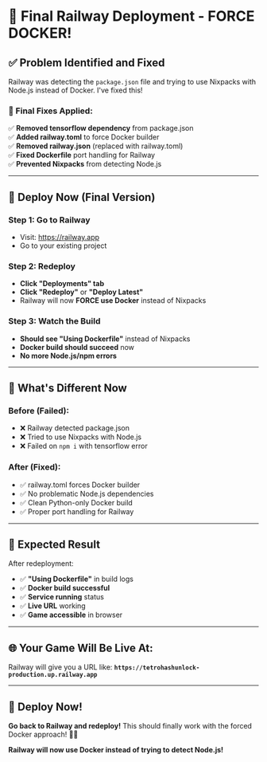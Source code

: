 # 🚀 Final Railway Deployment - FORCE DOCKER!

## ✅ **Problem Identified and Fixed**

Railway was detecting the `package.json` file and trying to use Nixpacks with Node.js instead of Docker. I've fixed this!

### **🔧 Final Fixes Applied:**

✅ **Removed tensorflow dependency** from package.json  
✅ **Added railway.toml** to force Docker builder  
✅ **Removed railway.json** (replaced with railway.toml)  
✅ **Fixed Dockerfile** port handling for Railway  
✅ **Prevented Nixpacks** from detecting Node.js  

---

## 🚀 **Deploy Now (Final Version)**

### **Step 1: Go to Railway**
- Visit: https://railway.app
- Go to your existing project

### **Step 2: Redeploy**
- **Click "Deployments" tab**
- **Click "Redeploy"** or **"Deploy Latest"**
- Railway will now **FORCE use Docker** instead of Nixpacks

### **Step 3: Watch the Build**
- **Should see "Using Dockerfile"** instead of Nixpacks
- **Docker build should succeed** now
- **No more Node.js/npm errors**

---

## 🐳 **What's Different Now**

### **Before (Failed):**
- ❌ Railway detected package.json
- ❌ Tried to use Nixpacks with Node.js
- ❌ Failed on `npm i` with tensorflow error

### **After (Fixed):**
- ✅ railway.toml forces Docker builder
- ✅ No problematic Node.js dependencies
- ✅ Clean Python-only Docker build
- ✅ Proper port handling for Railway

---

## 🎯 **Expected Result**

After redeployment:
- ✅ **"Using Dockerfile"** in build logs
- ✅ **Docker build successful**
- ✅ **Service running** status
- ✅ **Live URL** working
- ✅ **Game accessible** in browser

---

## 🌐 **Your Game Will Be Live At:**

Railway will give you a URL like:
**`https://tetrohashunlock-production.up.railway.app`**

---

## 🚀 **Deploy Now!**

**Go back to Railway and redeploy!** This should finally work with the forced Docker approach! 🐳✨

**Railway will now use Docker instead of trying to detect Node.js!**
